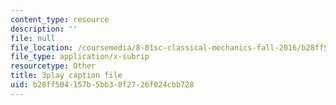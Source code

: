 ```yaml
---
content_type: resource
description: ''
file: null
file_location: /coursemedia/8-01sc-classical-mechanics-fall-2016/b28ff504157b5bb38f2726f024cbb728_CfBeCHrQj_U.vtt
file_type: application/x-subrip
resourcetype: Other
title: 3play caption file
uid: b28ff504-157b-5bb3-8f27-26f024cbb728
---
```

